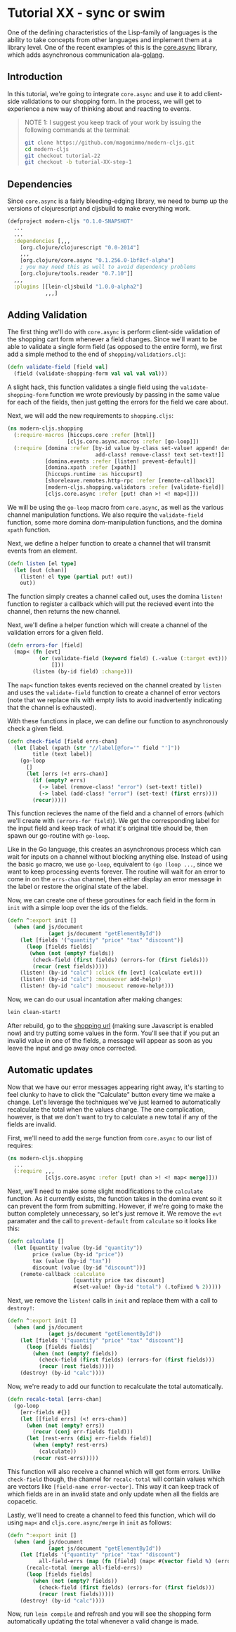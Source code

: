 # Tutorial XX - sync or swim

One of the defining characteristics of the Lisp-family of languages is the
ability to take concepts from other languages and implement them at a library
level.  One of the recent examples of this is the [core.async][1] library, which
adds asynchronous communication ala-[golang][2].

## Introduction

In this tutorial, we're going to integrate `core.async` and use it to add
client-side validations to our shopping form.  In the process, we will get to
experience a new way of thinking about and reacting to events.

> NOTE 1: I suggest you keep track of your work by issuing the
> following commands at the terminal:
>
> ```bash
> git clone https://github.com/magomimmo/modern-cljs.git
> cd modern-cljs
> git checkout tutorial-22
> git checkout -b tutorial-XX-step-1
> ```

## Dependencies

Since `core.async` is a fairly bleeding-edging library, we need to bump up the
versions of clojurescript and cljsbuild to make everything work.

```clj
(defproject modern-cljs "0.1.0-SNAPSHOT"
  ...
  ...
  :dependencies [,,,
    [org.clojure/clojurescript "0.0-2014"]
    ,,,
    [org.clojure/core.async "0.1.256.0-1bf8cf-alpha"]
    ; you may need this as well to avoid dependency problems
    [org.clojure/tools.reader "0.7.10"]]
  ,,,
  :plugins [[lein-cljsbuild "1.0.0-alpha2"]
            ,,,]
```

## Adding Validation

The first thing we'll do with `core.async` is perform client-side validation of
the shopping cart form whenever a field changes.  Since we'll want to be able to
validate a single form field (as opposed to the entire form), we first add a
simple method to the end of `shopping/validatiors.clj`:

```clojure
(defn validate-field [field val]
  (field (validate-shopping-form val val val val)))
```

A slight hack, this function validates a single field using the
`validate-shopping-form` function we wrote previously by passing in the same
value for each of the fields, then just getting the errors for the field we care
about.

Next, we will add the new requirements to `shopping.cljs`:

```clojure
(ns modern-cljs.shopping
  (:require-macros [hiccups.core :refer [html]]
                   [cljs.core.async.macros :refer [go-loop]])
  (:require [domina :refer [by-id value by-class set-value! append! destroy!
                            add-class! remove-class! text set-text!]]
            [domina.events :refer [listen! prevent-default]]
            [domina.xpath :refer [xpath]]
            [hiccups.runtime :as hiccupsrt]
            [shoreleave.remotes.http-rpc :refer [remote-callback]]
            [modern-cljs.shopping.validators :refer [validate-field]]
            [cljs.core.async :refer [put! chan >! <! map<]]))
```

We will be using the `go-loop` macro from `core.async`, as well as the various
channel manipulation functions.  We also require the `validate-field`
function, some more domina dom-manipulation functions, and the domina `xpath`
function.

Next, we define a helper function to create a channel that will transmit events
from an element.

```clojure
(defn listen [el type]
  (let [out (chan)]
    (listen! el type (partial put! out))
    out))
```

The function simply creates a channel called out, uses the domina `listen!`
function to register a callback which will put the recieved event into the
channel, then returns the new channel.

Next, we'll define a helper function which will create a channel of the
validation errors for a given field.

```clojure
(defn errors-for [field]
  (map< (fn [evt]
          (or (validate-field (keyword field) (.-value (:target evt)))
              []))
        (listen (by-id field) :change)))
```

The `map<` function takes events recieved on the channel created by `listen`
and uses the `validate-field` function to create a channel of error vectors
(note that we replace nils with empty lists to avoid inadvertently indicating
that the channel is exhausted).

With these functions in place, we can define our function to asynchronously check
a given field.

```clojure
(defn check-field [field errs-chan]
  (let [label (xpath (str "//label[@for='" field "']"))
        title (text label)]
    (go-loop
      []
      (let [errs (<! errs-chan)]
        (if (empty? errs)
          (-> label (remove-class! "error") (set-text! title))
          (-> label (add-class! "error") (set-text! (first errs))))
        (recur)))))
```

This function recieves the name of the field and a channel of errors (which
we'll create with `(errors-for field)`).  We get the corresponding label for the
input field and keep track of what it's original title should be, then spawn our
go-routine with `go-loop`.

Like in the Go language, this creates an asynchronous process which can wait for
inputs on a channel without blocking anything else.  Instead of using the basic
`go` macro, we use `go-loop`, equivalent to `(go (loop ...`, since we want to
keep processing events forever.  The routine will wait for an error to come in
on the `errs-chan` channel, then either display an error message in the label or
restore the original state of the label.

Now, we can create one of these goroutines for each field in the form in `init`
with a simple loop over the ids of the fields.

```clojure
(defn ^:export init []
  (when (and js/document
             (aget js/document "getElementById"))
    (let [fields '("quantity" "price" "tax" "discount")]
      (loop [fields fields]
       (when (not (empty? fields))
        (check-field (first fields) (errors-for (first fields)))
        (recur (rest fields)))))
    (listen! (by-id "calc") :click (fn [evt] (calculate evt)))
    (listen! (by-id "calc") :mouseover add-help!)
    (listen! (by-id "calc") :mouseout remove-help!)))
```

Now, we can do our usual incantation after making changes:

```bash
lein clean-start!
```

After rebuild, go to the [shopping url][3] (making sure Javascript is enabled
now) and try putting some values in the form.  You'll see that if you put an
invalid value in one of the fields, a message will appear as soon as you leave
the input and go away once corrected.

## Automatic updates

Now that we have our error messages appearing right away, it's starting to feel
clunky to have to click the "Calculate" button every time we make a change.
Let's leverage the techniques we've just learned to automatically recalculate
the total when the values change.  The one complication, however, is that we
don't want to try to calculate a new total if any of the fields are invalid.

First, we'll need to add the `merge` function from `core.async` to our list of
requires:

```clojure
(ns modern-cljs.shopping
  ...
  (:require ,,,
            [cljs.core.async :refer [put! chan >! <! map< merge]]))
```

Next, we'll need to make some slight modifications to the `calculate` function.
As it currently exists, the function takes in the domina event so it can prevent
the form from submitting.  However, if we're going to make the button completely
unnecessary, so let's just remove it.  We remove the `evt` paramater and the
call to `prevent-default` from `calculate` so it looks like this:

```clojure
(defn calculate []
  (let [quantity (value (by-id "quantity"))
        price (value (by-id "price"))
        tax (value (by-id "tax"))
        discount (value (by-id "discount"))]
    (remote-callback :calculate
                     [quantity price tax discount]
                     #(set-value! (by-id "total") (.toFixed % 2)))))
```

Next, we remove the `listen!` calls in `init` and replace them with a call to
`destroy!`:

```clojure
(defn ^:export init []
  (when (and js/document
             (aget js/document "getElementById"))
    (let [fields '("quantity" "price" "tax" "discount")]
      (loop [fields fields]
        (when (not (empty? fields))
          (check-field (first fields) (errors-for (first fields)))
          (recur (rest fields)))))
    (destroy! (by-id "calc"))))
```

Now, we're ready to add our function to recalculate the total automatically.

```clojure
(defn recalc-total [errs-chan]
  (go-loop
    [err-fields #{}]
    (let [[field errs] (<! errs-chan)]
      (when (not (empty? errs))
        (recur (conj err-fields field)))
      (let [rest-errs (disj err-fields field)]
        (when (empty? rest-errs)
          (calculate))
        (recur rest-errs)))))
```

This function will also receive a channel which will get form errors.  Unlike
`check-field` though, the channel for `recalc-total` will contain values which
are vectors like `[field-name error-vector]`.  This way it can keep track of
which fields are in an invalid state and only update when all the fields are
copacetic.

Lastly, we'll need to create a channel to feed this function, which will do
using `map<` and `cljs.core.async/merge` in `init` as follows:

```clojure
(defn ^:export init []
  (when (and js/document
             (aget js/document "getElementById"))
    (let [fields '("quantity" "price" "tax" "discount")
          all-field-errs (map (fn [field] (map< #(vector field %) (errors-for field))) fields)]
      (recalc-total (merge all-field-errs))
      (loop [fields fields]
        (when (not (empty? fields))
          (check-field (first fields) (errors-for (first fields)))
          (recur (rest fields)))))
    (destroy! (by-id "calc"))))
```

Now, run `lein compile` and refresh and you will see the shopping form
automatically updating the total whenever a valid change is made.

[1]: http://clojure.github.io/core.async/
[2]: http://golang.org/
[3]: http://localhost:3000/shopping.html
